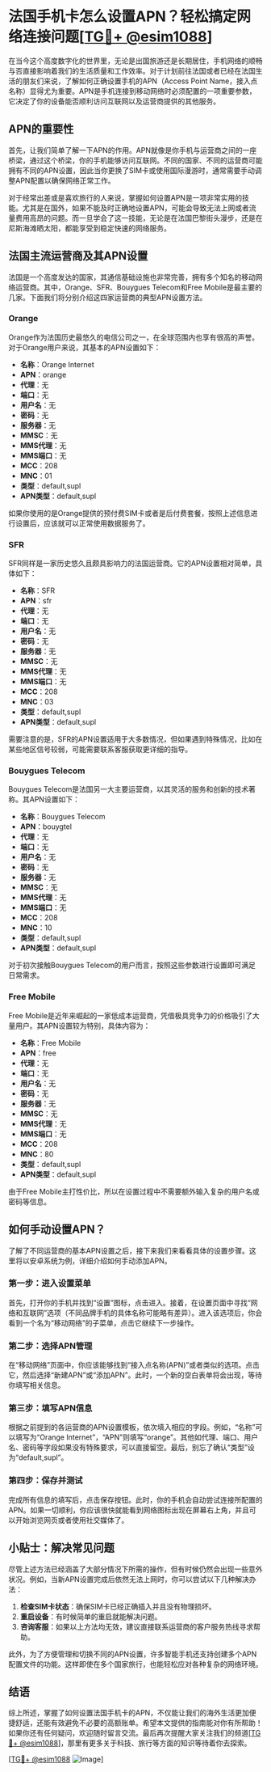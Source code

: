 # 法国手机卡怎么设置APN？轻松搞定网络连接问题[[TG💪+ @esim1088](https://t.me/s/esim1088)]

在当今这个高度数字化的世界里，无论是出国旅游还是长期居住，手机网络的顺畅与否直接影响着我们的生活质量和工作效率。对于计划前往法国或者已经在法国生活的朋友们来说，了解如何正确设置手机的APN（Access Point Name，接入点名称）显得尤为重要。APN是手机连接到移动网络时必须配置的一项重要参数，它决定了你的设备能否顺利访问互联网以及运营商提供的其他服务。

## APN的重要性

首先，让我们简单了解一下APN的作用。APN就像是你手机与运营商之间的一座桥梁，通过这个桥梁，你的手机能够访问互联网。不同的国家、不同的运营商可能拥有不同的APN设置，因此当你更换了SIM卡或使用国际漫游时，通常需要手动调整APN配置以确保网络正常工作。

对于经常出差或是喜欢旅行的人来说，掌握如何设置APN是一项非常实用的技能。尤其是在国外，如果不能及时正确地设置APN，可能会导致无法上网或者流量费用高昂的问题。而一旦学会了这一技能，无论是在法国巴黎街头漫步，还是在尼斯海滩晒太阳，都能享受到稳定快速的网络服务。

## 法国主流运营商及其APN设置

法国是一个高度发达的国家，其通信基础设施也非常完善，拥有多个知名的移动网络运营商。其中，Orange、SFR、Bouygues Telecom和Free Mobile是最主要的几家。下面我们将分别介绍这四家运营商的典型APN设置方法。

### Orange

Orange作为法国历史最悠久的电信公司之一，在全球范围内也享有很高的声誉。对于Orange用户来说，其基本的APN设置如下：

- **名称**：Orange Internet
- **APN**：orange
- **代理**：无
- **端口**：无
- **用户名**：无
- **密码**：无
- **服务器**：无
- **MMSC**：无
- **MMS代理**：无
- **MMS端口**：无
- **MCC**：208
- **MNC**：01
- **类型**：default,supl
- **APN类型**：default,supl

如果你使用的是Orange提供的预付费SIM卡或者是后付费套餐，按照上述信息进行设置后，应该就可以正常使用数据服务了。

### SFR

SFR同样是一家历史悠久且颇具影响力的法国运营商。它的APN设置相对简单，具体如下：

- **名称**：SFR
- **APN**：sfr
- **代理**：无
- **端口**：无
- **用户名**：无
- **密码**：无
- **服务器**：无
- **MMSC**：无
- **MMS代理**：无
- **MMS端口**：无
- **MCC**：208
- **MNC**：03
- **类型**：default,supl
- **APN类型**：default,supl

需要注意的是，SFR的APN设置适用于大多数情况，但如果遇到特殊情况，比如在某些地区信号较弱，可能需要联系客服获取更详细的指导。

### Bouygues Telecom

Bouygues Telecom是法国另一大主要运营商，以其灵活的服务和创新的技术著称。其APN设置如下：

- **名称**：Bouygues Telecom
- **APN**：bouygtel
- **代理**：无
- **端口**：无
- **用户名**：无
- **密码**：无
- **服务器**：无
- **MMSC**：无
- **MMS代理**：无
- **MMS端口**：无
- **MCC**：208
- **MNC**：10
- **类型**：default,supl
- **APN类型**：default,supl

对于初次接触Bouygues Telecom的用户而言，按照这些参数进行设置即可满足日常需求。

### Free Mobile

Free Mobile是近年来崛起的一家低成本运营商，凭借极具竞争力的价格吸引了大量用户。其APN设置较为特别，具体内容为：

- **名称**：Free Mobile
- **APN**：free
- **代理**：无
- **端口**：无
- **用户名**：无
- **密码**：无
- **服务器**：无
- **MMSC**：无
- **MMS代理**：无
- **MMS端口**：无
- **MCC**：208
- **MNC**：80
- **类型**：default,supl
- **APN类型**：default,supl

由于Free Mobile主打性价比，所以在设置过程中不需要额外输入复杂的用户名或密码等信息。

## 如何手动设置APN？

了解了不同运营商的基本APN设置之后，接下来我们来看看具体的设置步骤。这里将以安卓系统为例，详细介绍如何手动添加APN。

### 第一步：进入设置菜单

首先，打开你的手机并找到“设置”图标，点击进入。接着，在设置页面中寻找“网络和互联网”选项（不同品牌手机的具体名称可能略有差异）。进入该选项后，你会看到一个名为“移动网络”的子菜单，点击它继续下一步操作。

### 第二步：选择APN管理

在“移动网络”页面中，你应该能够找到“接入点名称(APN)”或者类似的选项。点击它，然后选择“新建APN”或“添加APN”。此时，一个新的空白表单将会出现，等待你填写相关信息。

### 第三步：填写APN信息

根据之前提到的各运营商的APN设置模板，依次填入相应的字段。例如，“名称”可以填写为“Orange Internet”，“APN”则填写“orange”。其他如代理、端口、用户名、密码等字段如果没有特殊要求，可以直接留空。最后，别忘了确认“类型”设为“default,supl”。

### 第四步：保存并测试

完成所有信息的填写后，点击保存按钮。此时，你的手机会自动尝试连接所配置的APN。如果一切顺利，你应该很快就能看到网络图标出现在屏幕右上角，并且可以开始浏览网页或者使用社交媒体了。

## 小贴士：解决常见问题

尽管上述方法已经涵盖了大部分情况下所需的操作，但有时候仍然会出现一些意外状况。例如，当新APN设置完成后依然无法上网时，你可以尝试以下几种解决办法：

1. **检查SIM卡状态**：确保SIM卡已经正确插入并且没有物理损坏。
2. **重启设备**：有时候简单的重启就能解决问题。
3. **咨询客服**：如果以上方法均无效，建议直接联系运营商的客户服务热线寻求帮助。

此外，为了方便管理和切换不同的APN设置，许多智能手机还支持创建多个APN配置文件的功能。这样即使在多个国家旅行，也能轻松应对各种复杂的网络环境。

## 结语

综上所述，掌握了如何设置法国手机卡的APN，不仅能让我们的海外生活更加便捷舒适，还能有效避免不必要的高额账单。希望本文提供的指南能对你有所帮助！如果你还有任何疑问，欢迎随时留言交流。最后再次提醒大家关注我们的频道[[TG💪+ @esim1088](https://t.me/s/esim1088)]，那里有更多关于科技、旅行等方面的知识等待着你去探索。

[[TG💪+ @esim1088](https://t.me/s/esim1088) ![Image](https://i.postimg.cc/4NQfJmqS/Snipaste-2025-05-13-00-14-12.png)]